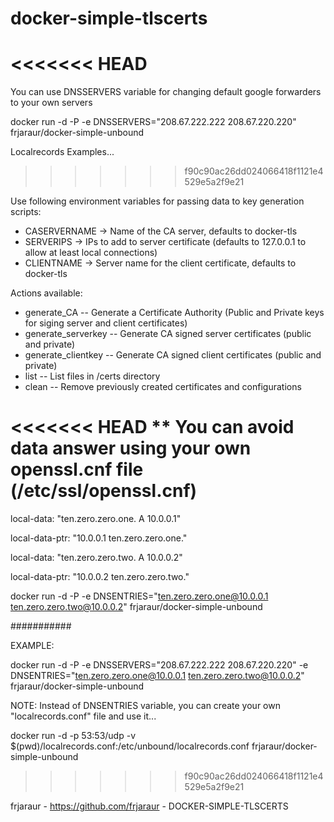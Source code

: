 # docker-simple-tlscerts

<<<<<<< HEAD
=======
You can use DNSSERVERS variable for changing default google forwarders to your own servers

docker run -d -P -e DNSSERVERS="208.67.222.222 208.67.220.220" frjaraur/docker-simple-unbound


Localrecords Examples...
>>>>>>> f90c90ac26dd024066418f1121e4529e5a2f9e21


Use following environment variables for passing data to key generation scripts:
 + CASERVERNAME -> Name of the CA server, defaults to docker-tls
 + SERVERIPS -> IPs to add to server certificate (defaults to 127.0.0.1 to allow at least local connections)
 + CLIENTNAME -> Server name for the client certificate, defaults to docker-tls

 Actions available:
 - generate_CA -- Generate a Certificate Authority (Public and Private keys for siging server and client certificates)
 - generate_serverkey -- Generate CA signed server certificates (public and private)
 - generate_clientkey -- Generate CA signed client certificates (public and private)
 - list -- List files in /certs directory
 - clean -- Remove previously created certificates and configurations

<<<<<<< HEAD
** You can avoid data answer using your own openssl.cnf file (/etc/ssl/openssl.cnf)
=======
local-data: "ten.zero.zero.one. A 10.0.0.1"

local-data-ptr: "10.0.0.1 ten.zero.zero.one."

local-data: "ten.zero.zero.two. A 10.0.0.2"

local-data-ptr: "10.0.0.2 ten.zero.zero.two."


docker run -d -P  -e DNSENTRIES="ten.zero.zero.one@10.0.0.1 ten.zero.zero.two@10.0.0.2" frjaraur/docker-simple-unbound


###########

EXAMPLE:

docker run -d -P -e DNSSERVERS="208.67.222.222 208.67.220.220" -e DNSENTRIES="ten.zero.zero.one@10.0.0.1 ten.zero.zero.two@10.0.0.2" frjaraur/docker-simple-unbound


NOTE:
Instead of DNSENTRIES variable, you can create your own "localrecords.conf" file and use it...

docker run -d -p 53:53/udp -v $(pwd)/localrecords.conf:/etc/unbound/localrecords.conf frjaraur/docker-simple-unbound
>>>>>>> f90c90ac26dd024066418f1121e4529e5a2f9e21

frjaraur - https://github.com/frjaraur - DOCKER-SIMPLE-TLSCERTS

